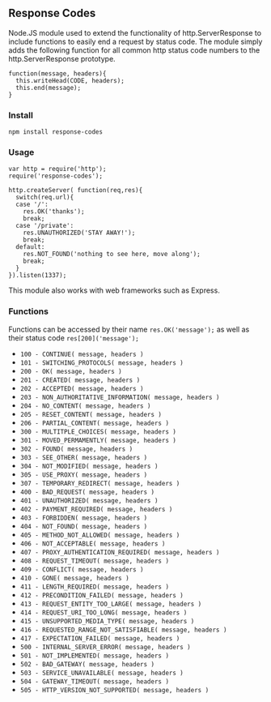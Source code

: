 ## Response Codes ##

Node.JS module used to extend the functionality of http.ServerResponse to include functions to easily end a request by status code.
The module simply adds the following function for all common http status code numbers to the http.ServerResponse prototype.
```
function(message, headers){
  this.writeHead(CODE, headers);
  this.end(message);
}
```

### Install
```
npm install response-codes
```

### Usage
```
var http = require('http');
require('response-codes');

http.createServer( function(req,res){
  switch(req.url){
  case '/':
    res.OK('thanks');
    break;
  case '/private':
    res.UNAUTHORIZED('STAY AWAY!');
    break;
  default:
    res.NOT_FOUND('nothing to see here, move along');
    break;
  }
}).listen(1337);

```

This module also works with web frameworks such as Express.

### Functions

Functions can be accessed by their name `res.OK('message');` as well as their status code `res[200]('message');`

  * `100 - CONTINUE( message, headers )`
  * `101 - SWITCHING_PROTOCOLS( message, headers )`
  * `200 - OK( message, headers )`
  * `201 - CREATED( message, headers )`
  * `202 - ACCEPTED( message, headers )`
  * `203 - NON_AUTHORITATIVE_INFORMATION( message, headers )`
  * `204 - NO_CONTENT( message, headers )`
  * `205 - RESET_CONTENT( message, headers )`
  * `206 - PARTIAL_CONTENT( message, headers )`
  * `300 - MULTITPLE_CHOICES( message, headers )`
  * `301 - MOVED_PERMAMENTLY( message, headers )`
  * `302 - FOUND( message, headers )`
  * `303 - SEE_OTHER( message, headers )`
  * `304 - NOT_MODIFIED( message, headers )`
  * `305 - USE_PROXY( message, headers )`
  * `307 - TEMPORARY_REDIRECT( message, headers )`
  * `400 - BAD_REQUEST( message, headers )`
  * `401 - UNAUTHORIZED( message, headers )`
  * `402 - PAYMENT_REQUIRED( message, headers )`
  * `403 - FORBIDDEN( message, headers )`
  * `404 - NOT_FOUND( message, headers )`
  * `405 - METHOD_NOT_ALLOWED( message, headers )`
  * `406 - NOT_ACCEPTABLE( message, headers )`
  * `407 - PROXY_AUTHENTICATION_REQUIRED( message, headers )`
  * `408 - REQUEST_TIMEOUT( message, headers )`
  * `409 - CONFLICT( message, headers )`
  * `410 - GONE( message, headers )`
  * `411 - LENGTH_REQUIRED( message, headers )`
  * `412 - PRECONDITION_FAILED( message, headers )`
  * `413 - REQUEST_ENTITY_TOO_LARGE( message, headers )`
  * `414 - REQUEST_URI_TOO_LONG( message, headers )`
  * `415 - UNSUPPORTED_MEDIA_TYPE( message, headers )`
  * `416 - REQUESTED_RANGE_NOT_SATISFIABLE( message, headers )`
  * `417 - EXPECTATION_FAILED( message, headers )`
  * `500 - INTERNAL_SERVER_ERROR( message, headers )`
  * `501 - NOT_IMPLEMENTED( message, headers )`
  * `502 - BAD_GATEWAY( message, headers )`
  * `503 - SERVICE_UNAVAILABLE( message, headers )`
  * `504 - GATEWAY_TIMEOUT( message, headers )`
  * `505 - HTTP_VERSION_NOT_SUPPORTED( message, headers )`